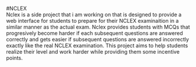 #NCLEX
<br>
Nclex is a side project that i am working on that is designed to provide a web interface for students to prepare for their NCLEX examinaition in a similar manner as the actual exam.
Nclex provides students with MCQs that progresively become harder if each subsequent questions are answered correctly and gets easier if subsequent questions are answered incorrectly exactly like the real NCLEX examination.
This project aims to help students realize their level and work harder while providing them some incentive points.
